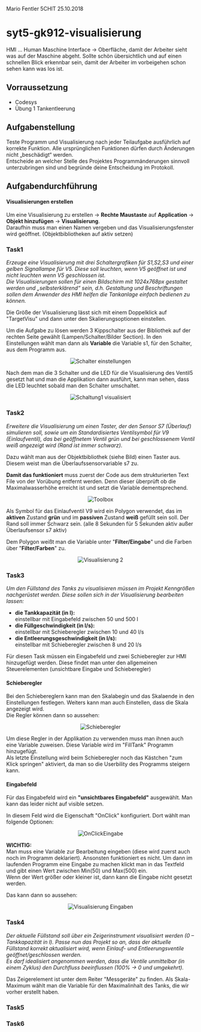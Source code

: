 Mario Fentler 5CHIT
25.10.2018
# syt5-gk912-visualisierung

HMI ... Human Maschine Interface -> Oberfläche, damit der Arbeiter sieht was auf der Maschine abgeht. Sollte schön übersichtlich und auf einen schnellen Blick erkennbar sein, damit der Arbeiter im vorbeigehen schon sehen kann was los ist.

## Vorraussetzung
- Codesys
- Übung 1 Tankentleerung 

## Aufgabenstellung
Teste Programm und Visualisierung nach jeder Teilaufgabe ausführlich auf korrekte Funktion. Alle ursprünglichen Funktionen dürfen durch Änderungen nicht „beschädigt“ werden.  
Entscheide an welcher Stelle des Projektes Programmänderungen sinnvoll unterzubringen sind und begründe deine Entscheidung im Protokoll.

## Aufgabendurchführung
#### Visualisierungen erstellen
Um eine Visualisierung zu erstellen -> __Rechte Maustaste__ auf __Application__ -> __Objekt hinzufügen__ -> __Visualisierung__.  
Daraufhin muss man einen Namen vergeben und das Visualisierungsfenster wird geöffnet. (Objektbibliotheken auf aktiv setzen)

### Task1
_Erzeuge eine Visualisierung mit drei Schaltergrafiken für S1,S2,S3 und einer gelben Signallampe für V5. Diese soll leuchten, wenn V5 geöffnet ist und nicht leuchten wenn V5 geschlossen ist._  
_Die Visualisierungen sollen für einen Bildschirm mit 1024x768px gestaltet werden und „selbsterklärend“ sein, d.h. Gestaltung und Beschriftungen sollen dem Anwender des HMI helfen die Tankanlage einfach bedienen zu können._

Die Größe der Visualisierung lässt sich mit einem Doppelklick auf "TargetVisu" und dann unter den Skalierungsoptionen einstellen.  

Um die Aufgabe zu lösen werden 3 Kippschalter aus der Bibliothek auf der rechten Seite gewählt (Lampen/Schalter/Bilder Section). In den Einstellungen wählt man dann als __Variable__ die Variable s1, für den Schalter, aus dem Programm aus.

<center>

![Schalter einstellungen](images/schalter_einst.PNG)
</center>
Nach dem man die 3 Schalter und die LED für die Visualisierung des Ventil5 gesetzt hat und man die Applikation dann ausführt, kann man sehen, dass die LED leuchtet sobald man den Schalter umschaltet.  
<center>

![Schaltung1 visualisiert](images/erg_vis1.png)
</center>

### Task2
_Erweitere die Visualisierung um einen Taster, der den Sensor S7 (Überlauf) simulieren soll,  sowie um ein Standardisiertes Ventilsymbol für V9 (Einlaufventil), das bei geöffnetem Ventil grün und bei geschlossenem Ventil weiß angezeigt wird (Rand ist immer schwarz)._

Dazu wählt man aus der Objektbibliothek (siehe Bild) einen Taster aus. Diesem weist man die Überlaufssensorvariable s7 zu.  

__Damit das funktioniert__ muss zuerst der Code aus dem strukturierten Text File von der Vorübung entfernt werden. Denn dieser überprüft ob die Maximalwasserhöhe erreicht ist und setzt die Variable dementsprechend. 
<center>

![Toolbox](images/toolbox.png)
</center>

Als Symbol für das Einlaufventil V9 wird ein Polygon verwendet, das im __aktiven__ Zustand __grün__ und im __passiven__ Zustand __weiß__ gefüllt sein soll. Der Rand soll immer Schwarz sein. (alle 8 Sekunden für 5 Sekunden aktiv außer Überlaufsensor s7 aktiv)  

Dem Polygon weißt man die Variable unter "__Filter/Eingabe__"  und die Farben über "__Filter/Farben__" zu.

<center>

![Visualisierung 2](images/visual2.png)
</center>

### Task3
_Um den Füllstand des Tanks zu visualisieren müssen im Projekt Kenngrößen nachgerüstet werden. Diese sollen sich in der Visualisierung bearbeiten lassen:_  

- __die Tankkapazität (in l):__  
einstellbar mit Eingabefeld zwischen 50 und 500 l  
- __die Füllgeschwindigkeit (in l/s):__  
einstellbar mit Schieberegler zwischen 10 und 40 l/s  
- __die Entleerungsgeschwindigkeit (in l/s):__  
einstellbar mit Schieberegler zwischen 8 und 20 l/s  

Für diesen Task müssen ein Eingabefeld und zwei Schieberegler zur HMI hinzugefügt werden. Diese findet man unter den allgemeinen Steuerelementen (unsichtbare Eingabe und Schieberegler)  

#### Schieberegler
Bei den Schiebereglern kann man den Skalabegin und das Skalaende in den Einstellungen festlegen. Weiters kann man auch Einstellen, dass die Skala angezeigt wird.  
Die Regler können dann so aussehen:  
<center>

![Schieberegler](images/schieberegler.png)
</center>

Um diese Regler in der Applikation zu verwenden muss man ihnen auch eine Variable zuweisen. Diese Variable wird im "FillTank" Programm hinzugefügt.  
Als letzte Einstellung wird beim Schieberegler noch das Kästchen "zum Klick springen" aktiviert, da man so die Userbility des Programms steigern kann.

#### Eingabefeld
Für das Eingabefeld wird ein __"unsichtbares Eingabefeld"__
ausgewählt. Man kann das leider nicht auf visible setzen.

In diesem Feld wird die Eigenschaft "OnClick" konfiguriert. Dort wählt man folgende Optionen:
<center>

![OnClickEingabe](images/onClickEingabe.png)
</center>

__WICHTIG:__  
Man muss eine Variable zur Bearbeitung eingeben (diese wird zuerst auch noch im Programm deklariert). Ansonsten funktioniert es nicht. Um dann im laufenden Programm eine Eingabe zu machen klickt man in das Textfeld und gibt einen Wert zwischen Min(50) und Max(500) ein.  
Wenn der Wert größer oder kleiner ist, dann kann die Eingabe nicht gesetzt werden.  

Das kann dann so aussehen:
<center>

![Visualisierung Eingaben](images/visualisierungEingaben.png)
</center>

### Task4
_Der aktuelle Füllstand soll über ein Zeigerinstrument visualisiert werden (0 – Tankkapazität in l). Passe nun das Projekt so an, dass der aktuelle Füllstand korrekt aktualisiert wird, wenn Einlauf- und Entleerungsventile geöffnet/geschlossen werden._  
_Es darf idealisiert angenommen werden, dass die Ventile unmittelbar (in einem Zyklus) den Durchfluss beeinflussen (100% → 0 und umgekehrt)._

Das Zeigerelement ist unter dem Reiter "Messgeräte" zu finden. Als Skala-Maximum wählt man die Variable für den Maximalinhalt des Tanks, die wir vorher erstellt haben.
### Task5
### Task6